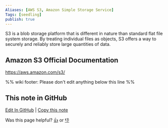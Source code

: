 ```yaml
---
Aliases: [AWS S3, Amazon Simple Storage Service]
Tags: [seedling]
publish: true
---
```


S3 is a blob storage platform that is different in nature than standard flat file system storage. By treating individual files as objects, S3 offers a way to securely and reliably store large quantities of data.

## Amazon S3 Official Documentation

https://aws.amazon.com/s3/

%% wiki footer: Please don't edit anything below this line %%

## This note in GitHub

<span class="git-footer">[Edit In GitHub](https://github.dev/data-engineering-community/data-engineering-wiki/blob/main/Tools/Amazon%20S3.md "git-hub-edit-note") | [Copy this note](https://raw.githubusercontent.com/data-engineering-community/data-engineering-wiki/main/Tools/Amazon%20S3.md "git-hub-copy-note")</span>

<span class="git-footer">Was this page helpful?
[👍](https://tally.so/r/mOaxjk?rating=Yes&url=https://dataengineering.wiki/Tools/Amazon%20S3) or [👎](https://tally.so/r/mOaxjk?rating=No&url=https://dataengineering.wiki/Tools/Amazon%20S3)</span>
